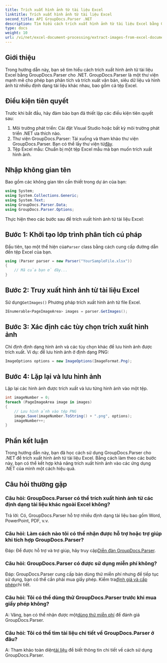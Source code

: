 ```yaml
---
title: Trích xuất hình ảnh từ tài liệu Excel
linktitle: Trích xuất hình ảnh từ tài liệu Excel
second_title: API GroupDocs.Parser .NET
description: Tìm hiểu cách trích xuất hình ảnh từ tài liệu Excel bằng GroupDocs.Parser cho .NET. Hướng dẫn từng bước với các ví dụ về mã.
type: docs
weight: 10
url: /vi/net/excel-document-processing/extract-images-from-excel-document/
---
```

## Giới thiệu
Trong hướng dẫn này, bạn sẽ tìm hiểu cách trích xuất hình ảnh từ tài liệu Excel bằng GroupDocs.Parser cho .NET. GroupDocs.Parser là một thư viện mạnh mẽ cho phép bạn phân tích và trích xuất văn bản, siêu dữ liệu và hình ảnh từ nhiều định dạng tài liệu khác nhau, bao gồm cả tệp Excel.
## Điều kiện tiên quyết
Trước khi bắt đầu, hãy đảm bảo bạn đã thiết lập các điều kiện tiên quyết sau:
1. Môi trường phát triển: Cài đặt Visual Studio hoặc bất kỳ môi trường phát triển .NET ưa thích nào.
2.  Thư viện GroupDocs.Parser: Tải xuống và tham khảo thư viện GroupDocs.Parser. Bạn có thể lấy thư viện từ[đây](https://releases.groupdocs.com/parser/net/).
3. Tệp Excel mẫu: Chuẩn bị một tệp Excel mẫu mà bạn muốn trích xuất hình ảnh.
## Nhập không gian tên
Bao gồm các không gian tên cần thiết trong dự án của bạn:
```csharp
using System;
using System.Collections.Generic;
using System.Text;
using GroupDocs.Parser.Data;
using GroupDocs.Parser.Options;
```
Thực hiện theo các bước sau để trích xuất hình ảnh từ tài liệu Excel:
## Bước 1: Khởi tạo lớp trình phân tích cú pháp
 Đầu tiên, tạo một thể hiện của`Parser` class bằng cách cung cấp đường dẫn đến tệp Excel của bạn.
```csharp
using (Parser parser = new Parser("YourSampleFile.xlsx"))
{
    // Mã của bạn ở đây...
}
```
## Bước 2: Truy xuất hình ảnh từ tài liệu Excel
 Sử dụng`GetImages()` Phương pháp trích xuất hình ảnh từ file Excel.
```csharp
IEnumerable<PageImageArea> images = parser.GetImages();
```
## Bước 3: Xác định các tùy chọn trích xuất hình ảnh
Chỉ định định dạng hình ảnh và các tùy chọn khác để lưu hình ảnh được trích xuất. Ví dụ: để lưu hình ảnh ở định dạng PNG:
```csharp
ImageOptions options = new ImageOptions(ImageFormat.Png);
```
## Bước 4: Lặp lại và lưu hình ảnh
Lặp lại các hình ảnh được trích xuất và lưu từng hình ảnh vào một tệp.
```csharp
int imageNumber = 0;
foreach (PageImageArea image in images)
{
    // Lưu hình ảnh vào tệp PNG
    image.Save(imageNumber.ToString() + ".png", options);
    imageNumber++;
}
```
## Phần kết luận
Trong hướng dẫn này, bạn đã học cách sử dụng GroupDocs.Parser cho .NET để trích xuất hình ảnh từ tài liệu Excel. Bằng cách làm theo các bước này, bạn có thể kết hợp khả năng trích xuất hình ảnh vào các ứng dụng .NET của mình một cách hiệu quả.

## Câu hỏi thường gặp
### Câu hỏi: GroupDocs.Parser có thể trích xuất hình ảnh từ các định dạng tài liệu khác ngoài Excel không?
Trả lời: Có, GroupDocs.Parser hỗ trợ nhiều định dạng tài liệu bao gồm Word, PowerPoint, PDF, v.v.
### Câu hỏi: Làm cách nào tôi có thể nhận được hỗ trợ hoặc trợ giúp khi tích hợp GroupDocs.Parser?
 Đáp: Để được hỗ trợ và trợ giúp, hãy truy cập[Diễn đàn GroupDocs.Parser](https://forum.groupdocs.com/c/parser/17).
### Câu hỏi: GroupDocs.Parser có được sử dụng miễn phí không?
 Đáp: GroupDocs.Parser cung cấp bản dùng thử miễn phí nhưng để tiếp tục sử dụng, bạn có thể cần phải mua giấy phép. Kiểm tra[định giá và cấp phép](https://purchase.groupdocs.com/buy)chi tiết.
### Câu hỏi: Tôi có thể dùng thử GroupDocs.Parser trước khi mua giấy phép không?
 A: Vâng, bạn có thể nhận được một[dùng thử miễn phí](https://releases.groupdocs.com/) để đánh giá GroupDocs.Parser.
### Câu hỏi: Tôi có thể tìm tài liệu chi tiết về GroupDocs.Parser ở đâu?
 A: Tham khảo toàn diện[tài liệu](https://reference.groupdocs.com/parser/net/) để biết thông tin chi tiết về cách sử dụng GroupDocs.Parser.
